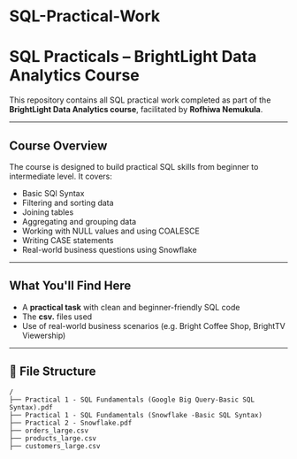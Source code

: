# SQL-Practical-Work
# SQL Practicals – BrightLight Data Analytics Course

This repository contains all SQL practical work completed as part of the **BrightLight Data Analytics course**, facilitated by **Rofhiwa Nemukula**.

---

## Course Overview

The course is designed to build practical SQL skills from beginner to intermediate level. It covers:

- Basic SQl Syntax
- Filtering and sorting data
- Joining tables
- Aggregating and grouping data
- Working with NULL values and using COALESCE
- Writing CASE statements 
- Real-world business questions using Snowflake

---

## What You'll Find Here

- A **practical task** with clean and beginner-friendly SQL code
- The **csv.** files used
- Use of real-world business scenarios (e.g. Bright Coffee Shop, BrightTV Viewership)

---

## 📂 File Structure

```text
/
├── Practical 1 - SQL Fundamentals (Google Big Query-Basic SQL Syntax).pdf 
├── Practical 1 - SQL Fundamentals (Snowflake -Basic SQL Syntax)
├── Practical 2 - Snowflake.pdf
├── orders_large.csv
├── products_large.csv
├── customers_large.csv
